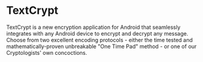 TextCrypt
=========

TextCrypt is a new encryption application for Android that seamlessly integrates with any Android device to encrypt and decrypt any message. Choose from two excellent encoding protocols - either the time tested and mathematically-proven unbreakable "One Time Pad" method - or one of our Cryptologists' own concoctions. 

